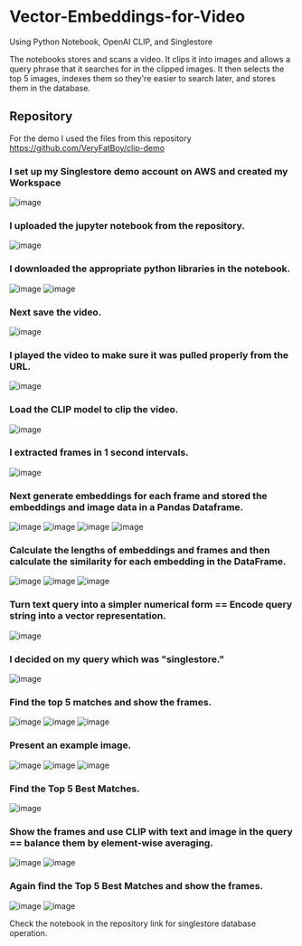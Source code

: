 # Vector-Embeddings-for-Video
Using Python Notebook, OpenAI CLIP, and Singlestore

The notebooks stores and scans a video. It clips it into images and allows a query phrase that it searches for in the clipped images. It then selects the top 5 images, indexes them so they're easier to search later, and stores them in the database.

## Repository
For the demo I used the files from this repository
https://github.com/VeryFatBoy/clip-demo

### I set up my Singlestore demo account on AWS and created my Workspace

![image](https://github.com/user-attachments/assets/498e94ee-558e-4681-be7e-c1a5a3691336)

### I uploaded the jupyter notebook from the repository.

![image](https://github.com/user-attachments/assets/4e4fa823-6a14-4c6d-970f-bd41f80ae6d6)

### I downloaded the appropriate python libraries in the notebook.

![image](https://github.com/user-attachments/assets/efa9ed89-1938-4adf-90c8-34d99da4d3c0)
![image](https://github.com/user-attachments/assets/eab390fa-ba86-4a6c-9b52-bf2f3054c7b4)

### Next save the video.

![image](https://github.com/user-attachments/assets/96c23346-bb85-46db-b037-be3fef6ca80c)

### I played the video to make sure it was pulled properly from the URL.

![image](https://github.com/user-attachments/assets/c312d93b-31f9-4b92-895f-829cde46e9f1)

### Load the CLIP model to clip the video.

![image](https://github.com/user-attachments/assets/42226de0-e695-4d3c-813c-a0c88ede7ff1)

### I extracted frames in 1 second intervals.

![image](https://github.com/user-attachments/assets/471f959b-ae3a-4e0e-b455-6784cf06854b)

### Next generate embeddings for each frame and stored the embeddings and image data in a Pandas Dataframe.

![image](https://github.com/user-attachments/assets/b19635b7-0b61-47a4-80f9-9a229f03abac)
![image](https://github.com/user-attachments/assets/6f9cf9a1-ea5a-47da-9219-36f14d222279)
![image](https://github.com/user-attachments/assets/cf333c6c-86ec-445d-a745-15ebf262f134)
![image](https://github.com/user-attachments/assets/d0e2d60a-27ab-492e-b7c5-a70f9ef4e12a)

### Calculate the lengths of embeddings and frames and then calculate the similarity for each embedding in the DataFrame.

![image](https://github.com/user-attachments/assets/fbe4bff6-0f5a-44c2-9c22-ac671e881054)
![image](https://github.com/user-attachments/assets/b6284c5a-51cf-4b44-8071-c150c5e5dff8)
![image](https://github.com/user-attachments/assets/8fa93d5f-09d6-4f52-aa9e-ea84c52ece4b)

### Turn text query into a simpler numerical form == Encode query string into a vector representation.

![image](https://github.com/user-attachments/assets/93ae7e93-0b3a-4fbd-b7b6-ffa7438e862d)

### I decided on my query which was "singlestore."

![image](https://github.com/user-attachments/assets/3737d850-6283-4408-afa8-e10f09fc2854)

### Find the top 5 matches and show the frames.
![image](https://github.com/user-attachments/assets/69b50a4b-bda5-4e9a-8609-5986357e3b8a)
![image](https://github.com/user-attachments/assets/b5771b97-8d0a-40dd-8538-0484ef4fcfe6)
![image](https://github.com/user-attachments/assets/2e6e8e12-655d-40a7-aa2d-c5f5d2809653)

### Present an example image.
![image](https://github.com/user-attachments/assets/eb9e8a3c-d58d-4bfe-8443-8ee507ffe51b)
![image](https://github.com/user-attachments/assets/d0be138c-8468-472a-9367-ca41bf9996f8)
![image](https://github.com/user-attachments/assets/c83eb7e1-1abc-4518-abd7-b4048cd8de3c)

### Find the Top 5 Best Matches.
![image](https://github.com/user-attachments/assets/065c802c-bf86-48da-b090-d3ad3e9e8c60)

### Show the frames and use CLIP with text and image in the query == balance them by element-wise averaging.
![image](https://github.com/user-attachments/assets/3361515f-f40f-44c5-adaf-61286217d732)
![image](https://github.com/user-attachments/assets/9c52edbe-b890-479e-bce8-09aa2e65d49f)

### Again find the Top 5 Best Matches and show the frames.
![image](https://github.com/user-attachments/assets/e55a148f-3393-41ef-af03-fc5fc700515e)
![image](https://github.com/user-attachments/assets/6349b885-c704-46b1-9640-5fbe2e325ba3)

Check the notebook in the repository link for singlestore database operation.

